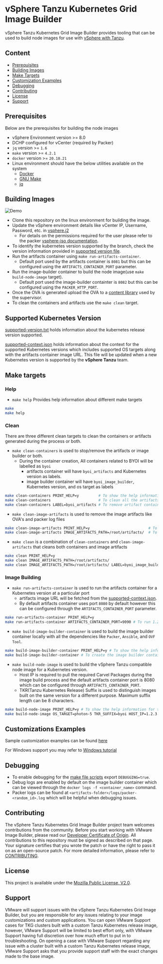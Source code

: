 # vSphere Tanzu Kubernetes Grid Image Builder

vSphere Tanzu Kubernetes Grid Image Builder provides tooling that can be used to build node images for use with [vSphere with Tanzu][vsphere-with-tanzu].

## Content

- [Prerequisites](#prerequisites)
- [Building Images](#building-images)
- [Make Targets](#make-targets)
- [Customization Examples](#customizations-examples)
- [Debugging](#debugging)
- [Contributing](#contributing)
- [License](#license)
- [Support](#support)

## Prerequisites

Below are the prerequisites for building the node images

- vSphere Environment version >= 8.0
- DCHP configured for vCenter (required by Packer)
- `jq` version >= `1.6`
- `make` version >= `4.2.1`
- `docker` version >= `20.10.21`
- Linux environment should have the below utilities available on the system
  - [Docker](https://www.docker.com/)
  - [GNU Make](https://www.gnu.org/software/make/)
  - [jq](https://stedolan.github.io/jq/)

## Building Images

![Demo](./docs/files/demo.gif)

- Clone this repository on the linux environment for building the image.
- Update the vSphere environment details like vCenter IP, Username, Password, etc. in [vsphere.j2](packer-variables/vsphere.j2)
  - For details on the permissions required for the user please refer to the packer [vsphere-iso documentation](https://developer.hashicorp.com/packer/plugins/builders/vsphere/vsphere-iso#required-vsphere-privileges).
- To identify the kubernetes version supported by the branch, check the version information provided in [supported version file][supported-version].
- Run the artifacts container using `make run-artifacts-container`.
  - Default port used by the artifacts container is `8081` but this can be configured using the `ARTIFACTS_CONTAINER_PORT` parameter.
- Run the image-builder container to build the node image(use `make build-node-image` target).
  - Default port used the image-builder containter is `8082` but this can be configured using the `PACKER_HTTP_PORT`.
- Once the OVA is generated upload the OVA to a [content library][vm-admin-guide] used by the supervisor.
- To clean the containers and artifacts use the `make clean` target.

## Supported Kubernetes Version

[supported-version.txt](supported-version.txt) holds information about the kubernetes release version supported.

[supported-context.json](supported-context.json) holds information about the context for the supported Kubernetes versions which includes supported OS targets along with the artifacts container image URL. This file will be updated when a new Kubernetes version is supported by the **vSphere Tanzu** team.

## Make targets

### Help

- `make help` Provides help information about different make targets

```bash
make
make help
```

### Clean

There are three different clean targets to clean the containers or artifacts generated during the process or both.

- `make clean-containers` is used to stop/remove the artifacts or image builder or both.
  - During the container creation, All containers related to BYOI will be labelled as `byoi`
    - artifacts container will have `byoi_artifacts` and Kubernetes version as labels.
    - image builder container will have `byoi_image_builder`, Kubernetes version, and os target as labels

```bash
make clean-containers PRINT_HELP=y         # To show the help information for this target
make clean-containers                      # To clean all the artifacts and image-builder containers
make clean-containers LABEL=byoi_artifacts # To remove artifact containers
```

- `make clean-image-artifacts` is used to remove the image artifacts like OVA's and packer log files

```bash
make clean-image-artifacts PRINT_HELP=y                           # To show help information for this target
make clean-image-artifacts IMAGE_ARTIFACTS_PATH=/root/artifacts/  # To clean the image artifacts in a folder
```

- `make clean` is a combination of `clean-containers` and `clean-image-artifacts` that cleans both containers and image artifacts

```bash
make clean PRINT_HELP=y                                                   # To show the help information for this target
make clean IMAGE_ARTIFACTS_PATH=/root/artifacts/                          # To clean image artifacts and containers
make clean IMAGE_ARTIFACTS_PATH=/root/artifacts/ LABEL=byoi_image_builder # To clean image artifacts and image builder containers
```

### Image Building

- `make run-artifacts-container` is used to run the artifacts container for a Kubernetes version at a particular port
  - artifacts image URL will be fetched from the [supported-context.json](supported-context.json).
  - By default artifacts container uses port `8080` by default however this can be configured through the `ARTIFACTS_CONTAINER_PORT` parameter.

```bash
make run-artifacts-container PRINT_HELP=y                                                       # To show the help information for this target
make run-artifacts-container ARTIFACTS_CONTAINER_PORT=9090 # To run 1.22.13 Kubernetes artifacts container on port 9090
```

- `make build-image-builder-container` is used to build the image builder container locally with all the dependencies like `Packer`, `Ansible`, and `OVF Tool`.

```bash
make build-image-builder-container PRINT_HELP=y # To show the help information for this target.
make build-image-builder-container # To create the image builder container.
```

- `make build-node-image` is used to build the vSphere Tanzu compatible node image for a Kubernetes version.
  - Host IP is required to pull the required Carvel Packages during the image build process and the default artifacts container port is 8080 which can be configured through `ARTIFACTS_CONTAINER_PORT`.
  - TKR(Tanzu Kubernetes Release) Suffix is used to distinguish images built on the same version for a different purpose. Maximum suffix length can be 8 characters.

```bash
make build-node-image PRINT_HELP=y # To show the help information for this target.
make build-node-image OS_TARGET=photon-5 TKR_SUFFIX=byoi HOST_IP=1.2.3.4 IMAGE_ARTIFACTS_PATH=/Users/image ARTIFACTS_CONTAINER_PORT=9090 # Create photon-5 based Kubernetes node image
```

## Customizations Examples

Sample customization examples can be found [here](docs/examples/README.md)

For Windows support you may refer to [Windows tutorial](docs/windows.md)

## Debugging

- To enable debugging for the [make file scripts](hack/make-helpers/) export `DEBUGGING=true`.
- Debug logs are enabled by default on the image builder container which can be viewed through the `docker logs -f <container_name>` command.
- Packer logs can be found at `<artifacts-folder>/logs/packer-<random_id>.log` which will be helpful when debugging issues.

## Contributing

The vSphere Tanzu Kubernetes Grid Image Builder project team welcomes contributions from the community. Before you start working with VMware Image Builder, please read our [Developer Certificate of Origin][dco]. All contributions to this repository must be signed as described on that page. Your signature certifies that you wrote the patch or have the right to pass it on as an open-source patch. For more detailed information, please refer to [CONTRIBUTING][contributing].

## License

This project is available under the [Mozilla Public License, V2.0][project-license].

## Support

VMware will support issues with the vSphere Tanzu Kubernetes Grid Image Builder, but you are responsible for any issues relating to your image customizations and custom applications. You can open VMware Support cases for TKG clusters built with a custom Tanzu Kubernetes release image, however, VMware Support will be limited to best effort only, with VMware Support having full discretion over how much effort to put in to troubleshooting. On opening a case with VMware Support regarding any issue with a cluster built with a custom Tanzu Kubernetes release image, VMware Support asks that you provide support staff with the exact changes made to the base image.

[//]: Links

[contributing]: CONTRIBUTING.md
[dco]: https://cla.vmware.com/dco
[project-license]: LICENSE.txt
[vsphere-with-tanzu]: https://techdocs.broadcom.com/us/en/vmware-cis/vsphere/vsphere-supervisor/8-0/vsphere-supervisor-services-and-workloads-8-0.html
[supported-version]: ./supported-version.txt
[vm-admin-guide]: https://techdocs.broadcom.com/us/en/vmware-cis/vsphere/vsphere/8-0/vsphere-virtual-machine-administration-guide-8-0.html
